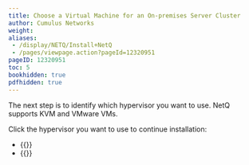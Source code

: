```yaml
---
title: Choose a Virtual Machine for an On-premises Server Cluster
author: Cumulus Networks
weight: 
aliases:
 - /display/NETQ/Install+NetQ
 - /pages/viewpage.action?pageId=12320951
pageID: 12320951
toc: 5
bookhidden: true
pdfhidden: true
---
```

The next step is to identify which hypervisor you want to use. NetQ supports KVM and VMware VMs.

Click the hypervisor you want to use to continue installation:

- {{<link title="Set Up Your KVM Virtual Machine for an On-premises Server Cluster" text="Use KVM">}}
- {{<link title="Set Up Your VMware Virtual Machine for an On-premises Server Cluster" text="Use VMware">}}

